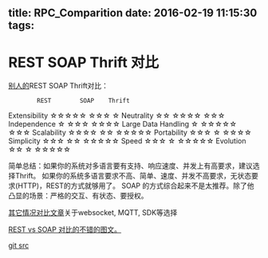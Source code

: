 title: RPC_Comparition
date: 2016-02-19 11:15:30
tags:
---
# REST SOAP Thrift 对比

[别人的][1]REST SOAP Thrift对比：

            REST        SOAP    Thrift
Extensibility   ☆☆☆☆☆     ☆☆☆      ☆
Neutrality      ☆☆       ☆☆☆☆     ☆☆☆
Independence    ☆        ☆☆☆      ☆☆☆☆
Large Data Handling      ☆        ☆☆☆☆☆   ☆☆☆
Scalability     ☆☆☆☆     ☆☆       ☆☆☆☆☆
Portability     ☆☆☆      ☆        ☆☆☆☆
Simplicity      ☆☆☆      ☆☆       ☆☆☆☆☆
Speed   ☆☆☆     ☆        ☆☆☆☆☆ 
Evolution       ☆☆       ☆        ☆☆☆☆☆

简单总结：如果你的系统对多语言要有支持、响应速度、并发上有高要求，建议选择Thrift。
如果你的系统多语言要求不高、简单、速度、并发不高要求，无状态要求(HTTP)，REST的方式就够用了。
SOAP 的方式综合起来不是太推荐。除了他凸显的场景：严格的交互、有状态、要授权。

[其它情况对比文章][2]关于websocket, MQTT, SDK等选择


[REST vs SOAP 对比的不错的图文。][3]

[git src][4]


  [1]: http://nordicapis.com/microservice-showdown-rest-vs-soap-vs-apache-thrift-and-why-it-matters/
  [2]: http://www.programmableweb.com/news/rest-losing-its-flair-rest-api-alternatives/analysis/2013/12/19
  [3]: http://nordicapis.com/rest-vs-soap-nordic-apis-infographic-comparison/
  [4]: https://github.com/no7dw/thrift-demo
